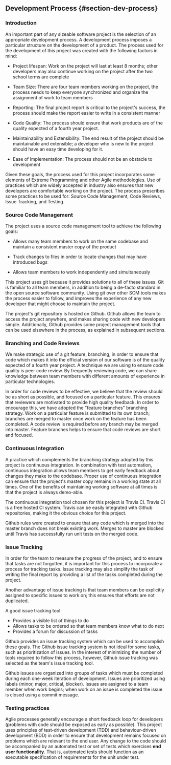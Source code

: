 ## Development Process {#section-dev-process}

### Introduction

An important part of any sizeable software project is the selection of an appropriate development 
process. A development process imposes a particular structure on the development of a product. The 
process used for the development of this project was created with the following factors in mind:

- Project lifespan: Work on the project will last at least 8 months; other developers may also
continue working on the project after the two school terms are complete

- Team Size: There are four team members working on the project, the process needs to keep everyone 
synchronized and organize the assignment of work to team members

- Reporting: The final project report is critical to the project's success, the process should make
 the report easier to write in a consistent manner

- Code Quality: The process should ensure that work products are of the quality expected of a fourth
 year project.

- Maintainability and Extensibility: The end result of the project should be maintainable and 
extensible; a developer who is new to the project should have an easy time developing for it.

- Ease of Implementation: The process should not be an obstacle to development

Given these goals, the process used for this project incorporates some elements of Extreme Programming
and other Agile methodologies. Use of practices which are widely accepted in industry also ensures 
that new developers are comfortable working on the project. The process prescribes some practices to
be used for: Source Code Management, Code Reviews, Issue Tracking, and Testing.

### Source Code Management

The project uses a source code management tool to achieve the following goals:

- Allows many team members to work on the same codebase and maintain a consistent master copy of the
 product

- Track changes to files in order to locate changes that may have introduced bugs

- Allows team members to work independently and simultaneously 

This project uses git because it provides solutions to all of these issues. Git is familiar to all
team members, in addition to being a de-facto standard in the open source software community.
Using git over other SCM tools makes the process easier to follow, and improves the experience of any
new developer that might choose to maintain the project.

The project's git repository is hosted on Github. Github allows the team to access the project anywhere,
and makes sharing code with new developers simple. Additionally, Github provides some project
management tools that can be used elsewhere in the process, as explained in subsequent sections.

### Branching and Code Reviews

We make strategic use of a git feature, branching, in order to ensure that code which makes it into the
official version of our software is of the quality expected of a fourth year project. A technique we
are using to ensure code quality is peer code review. By frequently reviewing code, we can share
knowledge between team members with different amounts of experience in particular technologies. 

In order for code reviews to be effective, we believe that the review should be as short as possible,
and focused on a particular feature. This ensures that reviewers are motivated to provide high quality 
feedback. In order to encourage this, we have adopted the "feature branches" branching strategy. Work
on a particular feature is submitted to its own branch; branches are merged to master once work on the 
feature has been completed. A code review is required before any branch may be merged into master. 
Feature branches helps to ensure that code reviews are short and focused.

### Continuous Integration

A practice which complements the branching strategy adopted by this project is continuous integration. 
In combination with test automation, continuous integration allows team members to get early 
feedback about changes they make to the codebase. Proper use of  continuous integration can ensure
that the project's master copy remains in a working state at all times. One of the benefits of
maintaining working software at all times is that the project is always demo-able.

The continuous integration tool chosen for this project is Travis CI. Travis CI is a free hosted CI 
system. Travis can be easily integrated with Github repositories, making it the obvious choice for 
this project.

Github rules were created to ensure that any code which is merged into the master branch does not 
break existing work. Merges to master are blocked until Travis has successfully run unit tests on the
merged code.

### Issue Tracking

In order for the team to measure the progress of the project, and to ensure that tasks are not forgotten, 
it is important for this process to incorporate a process for tracking tasks. Issue tracking may also 
simplify the task of writing the final report by providing a list of the tasks completed during the
project.

Another advantage of issue tracking is that team members can be explicitly assigned to specific issues
to work on; this ensures that efforts are not duplicated. 

A good issue tracking tool:

- Provides a visible list of things to do
- Allows tasks to be ordered so that team members know what to do next
- Provides a forum for discussion of tasks

Github provides an issue tracking system which can be used to accomplish these goals. The Github 
issue tracking system is not ideal for some tasks, such as prioritization of issues. In the interest
of minimizing the number of tools required to follow this process, however, Github issue tracking was
selected as the team's issue tracking tool.

Github issues are organized into groups of tasks which must be completed during each one-week iteration
of development. Issues are prioritized using labels (minor, major, critical, blocker). Issues are
assigned to a team member when work begins; when work on an issue is completed the issue is closed
using a commit message.

### Testing practices

Agile processes generally encourage a short feedback loop for developers (problems with code should
be exposed as early as possible). This project uses principles of test-driven development (TDD) and
behaviour-driven development (BDD) in order to ensure that development remains focused on problems 
which are relevant to the end user. Any change to the code should be accompanied by an automated test
or set of tests which exercises **end user functionality**. That is, automated tests should function
as an executable specification of requirements for the unit under test.
